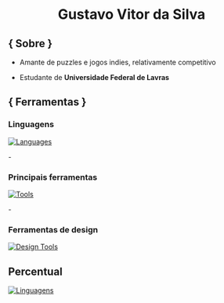 <h1 align="center"> Gustavo Vitor da Silva</h1>


<h2> { Sobre } </h2>

- Amante de puzzles e jogos indies, relativamente competitivo

- Estudante de **Universidade Federal de Lavras** 

<h2>{ Ferramentas }</h2>

<h3><strong>Linguagens</strong></h3>

[![Languages](https://skillicons.dev/icons?i=java,python,javascript,c,r,cpp&perline=4)](https://skillicons.dev)

-<h3> **Principais ferramentas** </h3>
[![Tools](https://skillicons.dev/icons?i=vscode,git,mysql,css,html,nodejs,&perline=4)](https://skillicons.dev)

 -<h3> **Ferramentas de design** </h3>
 [![Design Tools](https://skillicons.dev/icons?i=ae,ps,pr,blender)](https://skillicons.dev)

<h2> Percentual </h2>

   [![Linguagens](https://github-readme-stats.vercel.app/api/top-langs/?username=Bytsuki0&theme=dark&show_icons=true&layout=donut)](https://github.com/anuraghazra/github-readme-stats)
